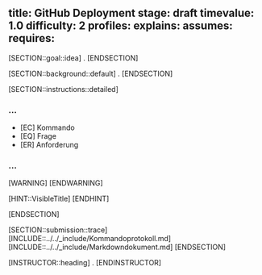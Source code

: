 title: GitHub Deployment
stage: draft
timevalue: 1.0
difficulty: 2
profiles:
explains:
assumes:
requires:
---
[SECTION::goal::idea]
.
[ENDSECTION]

[SECTION::background::default]
.
[ENDSECTION]

[SECTION::instructions::detailed]

### ...

- [EC] Kommando
- [EQ] Frage
- [ER] Anforderung

### ...

[WARNING]
[ENDWARNING]

[HINT::VisibleTitle]
[ENDHINT]

[ENDSECTION]

[SECTION::submission::trace]
[INCLUDE::../../_include/Kommandoprotokoll.md]
[INCLUDE::../../_include/Markdowndokument.md]
[ENDSECTION]

[INSTRUCTOR::heading]
.
[ENDINSTRUCTOR]
